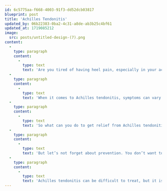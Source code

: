 ```yaml
---
id: 6c5775aa-f668-4003-91f3-dd52dcb03817
blueprint: post
title: 'Achilles Tendonitis'
updated_by: 06b22383-0ba2-4c31-a8de-ab3b25c4bf61
updated_at: 1719085212
image:
  src: posts/untitled-design-(7).png
content:
  -
    type: paragraph
    content:
      -
        type: text
        text: 'Are you tired of having heel pain, especially in your aching Achilles tendon? There are things you can do to get the relief you deserve. Achilles tendonitis a painful condition that can keep you from your favorite activities and even impact your daily life. But don’t worry, we’ve got you covered with everything you need to know about this condition.'
  -
    type: paragraph
    content:
      -
        type: text
        text: 'When it comes to Achilles tendonitis, symptoms can vary from constant to intermittent. Whether it’s a constant ache in the back of your heel or stiffness in your calf, it can be hard to move around without discomfort. What causes Achilles tendonitis? Causes include but are not limited to overuse, repetitive strain, and tight calf muscles. If you’re an athlete or engage in high-impact activities like running and jumping, you’re at a higher risk of developing this painful condition. And if you’re wearing improper footwear, it’s only going to make things worse.'
  -
    type: paragraph
    content:
      -
        type: text
        text: 'So what can you do to get relief from Achilles tendonitis? First and foremost, rest is crucial for healing the tendon. But that doesn’t mean you have to sit on the sidelines forever. Ice therapy is a great way to reduce inflammation and pain, while stretching exercises and physical therapy can help improve flexibility and strength in the calf muscles. And if you need a little extra help managing the pain, over-the-counter pain relievers like ibuprofen and naproxen can work wonders.'
  -
    type: paragraph
    content:
      -
        type: text
        text: 'But let’s not forget about prevention. You don’t want to be dealing with Achilles tendonitis again and again. The key is to wear proper footwear and gradually increase the intensity of your activities. And don’t forget to stretch – it’s an essential part of any workout routine. Cross-training with low-impact activities like swimming and cycling can also help reduce the risk of injury.'
  -
    type: paragraph
    content:
      -
        type: text
        text: 'Achilles tendonitis can be difficult to treat, but it is not impossible. With the right treatment and prevention methods, you can get back to doing what you love without the pain. Don’t wait until it’s too late – seek medical attention promptly if you’re experiencing symptoms of Achilles tendonitis. It’s time to take control of your health and get back to feeling like yourself again.'
---
```

